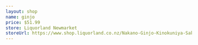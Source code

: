 ```yaml
---
layout: shop
name: ginjo
price: $51.99
store: Liquorland Newmarket
storeUrl: https://www.shop.liquorland.co.nz/Nakano-Ginjo-Kinokuniya-Sake-720ml-P122755.aspx
---
```

